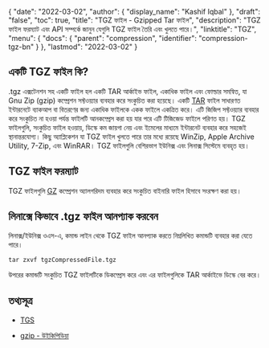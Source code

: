 {
  "date": "2022-03-02",
  "author": {
    "display_name": "Kashif Iqbal"
  },
  "draft": "false",
  "toc": true,
  "title": "TGZ ফাইল - Gzipped Tar ফাইল",
  "description": "TGZ ফাইল ফরম্যাট এবং API সম্পর্কে জানুন যেগুলি TGZ ফাইল তৈরি এবং খুলতে পারে।",
  "linktitle": "TGZ",
  "menu": {
    "docs": {
      "parent": "compression",
      "identifier": "compression-tgz-bn"
    }
  },
  "lastmod": "2022-03-02"
}

## একটি TGZ ফাইল কি?

.tgz এক্সটেনশন সহ একটি ফাইল হল একটি TAR আর্কাইভ ফাইল, একাধিক ফাইল এবং ফোল্ডার সমন্বিত, যা Gnu Zip (gzip) কম্প্রেশন সফ্টওয়্যার ব্যবহার করে সংকুচিত করা হয়েছে। একটি [TAR](/compression/tar/) ফাইল সাধারণত ইন্টারনেটে ব্যাকআপ বা বিতরণের জন্য একাধিক ফাইলকে একক ফাইলে একত্রিত করে। এটি জিজিপ সফ্টওয়্যার ব্যবহার করে সংকুচিত না হওয়া পর্যন্ত ফাইলটি আনকম্প্রেস করা হয় যার পরে এটি টিজিজেড ফাইলে পরিণত হয়। TGZ ফাইলগুলি, সংকুচিত ফাইল হওয়ায়, ডিস্কে কম জায়গা নেয় এবং ইমেলের মাধ্যমে ইন্টারনেট ব্যবহার করে সহজেই স্থানান্তরযোগ্য। কিছু অ্যাপ্লিকেশন যা TGZ ফাইল খুলতে পারে তার মধ্যে রয়েছে WinZip, Apple Archive Utility, 7-Zip, এবং WinRAR। TGZ ফাইলগুলি বেশিরভাগ ইউনিক্স এবং লিনাক্স সিস্টেমে ব্যবহৃত হয়।

## TGZ ফাইল ফরম্যাট

TGZ ফাইলগুলি [GZ](/compression/gz/) কম্প্রেশন অ্যালগরিদম ব্যবহার করে সংকুচিত বাইনারি ফাইল হিসাবে সংরক্ষণ করা হয়।

## লিনাক্সে কিভাবে .tgz ফাইল আনপ্যাক করবেন

লিনাক্স/ইউনিক্স ওএস-এ, কমান্ড লাইন থেকে TGZ ফাইল আনপ্যাক করতে নিম্নলিখিত কমান্ডটি ব্যবহার করা যেতে পারে।

```
tar zxvf tgzCompressedFile.tgz
```

উপরের কমান্ডটি সংকুচিত TGZ ফাইলটিকে ডিকম্প্রেস করে এবং এর ফাইলগুলিকে TAR আর্কাইভে ডিস্কে বের করে।
## তথ্যসূত্র ##

* [TGS](https://core.telegram.org/stickers#animated-stickers)

* [gzip - উইকিপিডিয়া](https://en.wikipedia.org/wiki/Gzip)


